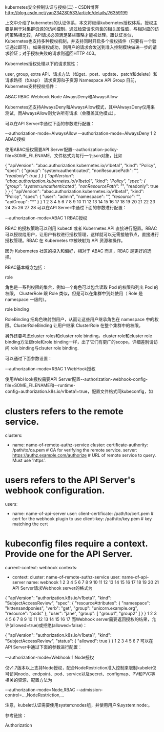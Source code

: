 

kubernetes安全控制认证与授权(二) - CSDN博客 
http://blog.csdn.net/yan234280533/article/details/76359199


上文中介绍了kubernetes的认证体系，本文将继续kubernetes授权体系。授权主要是用于对集群资源的访问控制，通过检查请求包含的相关属性值，与相对应的访问策略相比较，API请求必须满足某些策略才能被处理。跟认证类似，Kubernetes也支持多种授权机制，并支持同时开启多个授权插件（只要有一个验证通过即可）。如果授权成功，则用户的请求会发送到准入控制模块做进一步的请求验证；对于授权失败的请求则返回HTTP 403。

Kubernetes授权处理以下的请求属性：

user, group, extra
API、请求方法（如get、post、update、patch和delete）和请求路径（如/api）
请求资源和子资源
Namespace
API Group
目前，Kubernetes支持授权插件：

ABAC
RBAC
Webhook
Node
AlwaysDeny和AlwaysAllow

Kubernetes还支持AlwaysDeny和AlwaysAllow模式，其中AlwaysDeny仅用来测试，而AlwaysAllow则允许所有请求（会覆盖其他模式）。

可以在API Server中通过下面的参数进行配置：

--authorization-mode=AlwaysAllow
--authorization-mode=AlwaysDeny
1
2
ABAC授权

使用ABAC授权需要API Server配置--authorization-policy-file=SOME_FILENAME，文件格式为每行一个json对象，比如

{
    "apiVersion": "abac.authorization.kubernetes.io/v1beta1",
    "kind": "Policy",
    "spec": {
        "group": "system:authenticated",
        "nonResourcePath": "*",
        "readonly": true
    }
}
{
    "apiVersion": "abac.authorization.kubernetes.io/v1beta1",
    "kind": "Policy",
    "spec": {
        "group": "system:unauthenticated",
        "nonResourcePath": "*",
        "readonly": true
    }
}
{
    "apiVersion": "abac.authorization.kubernetes.io/v1beta1",
    "kind": "Policy",
    "spec": {
        "user": "admin",
        "namespace": "*",
        "resource": "*",
        "apiGroup": "*"
    }
}
1
2
3
4
5
6
7
8
9
10
11
12
13
14
15
16
17
18
19
20
21
22
23
24
25
26
27
28
可以在API Server中通过下面的参数进行配置：

--authorization-mode=ABAC
1
RBAC授权

RBAC 的授权策略可以利用 kubectl 或者 Kubernetes API 直接进行配置。RBAC 可以授权给用户，让用户有权进行授权管理，这样就可以无需接触节点，直接进行授权管理。RBAC 在 Kubernetes 中被映射为 API 资源和操作。

因为 Kubernetes 社区的投入和偏好，相对于 ABAC 而言，RBAC 是更好的选择。

RBAC基本概念包括：

role

角色是一系列权限的集合，例如一个角色可以包含读取 Pod 的权限和列出 Pod 的权限， ClusterRole 跟 Role 类似，但是可以在集群中到处使用（ Role 是 namespace 一级的）。

role binding

RoleBinding 把角色映射到用户，从而让这些用户继承角色在 namespace 中的权限。ClusterRoleBinding 让用户继承 ClusterRole 在整个集群中的权限。

另外还要考虑cluster roles和cluster role binding。cluster role和cluster role binding方法跟role和role binding一样，出了它们有更广的scope。详细差别请访问 role binding与clsuter role binding.

可以通过下面参数设置：

--authorization-mode=RBAC
1
WebHook授权

使用WebHook授权需要API Server配置--authorization-webhook-config-file=SOME_FILENAME和--runtime-config=authorization.k8s.io/v1beta1=true，配置文件格式同kubeconfig，如

# clusters refers to the remote service.
clusters:
  - name: name-of-remote-authz-service
    cluster:
      certificate-authority: /path/to/ca.pem      # CA for verifying the remote service.
      server: https://authz.example.com/authorize # URL of remote service to query. Must use 'https'.

# users refers to the API Server's webhook configuration.
users:
  - name: name-of-api-server
    user:
      client-certificate: /path/to/cert.pem # cert for the webhook plugin to use
      client-key: /path/to/key.pem          # key matching the cert

# kubeconfig files require a context. Provide one for the API Server.
current-context: webhook
contexts:
- context:
    cluster: name-of-remote-authz-service
    user: name-of-api-server
  name: webhook
1
2
3
4
5
6
7
8
9
10
11
12
13
14
15
16
17
18
19
20
21
API Server请求Webhook server的格式为

{
  "apiVersion": "authorization.k8s.io/v1beta1",
  "kind": "SubjectAccessReview",
  "spec": {
    "resourceAttributes": {
      "namespace": "kittensandponies",
      "verb": "get",
      "group": "unicorn.example.org",
      "resource": "pods"
    },
    "user": "jane",
    "group": [
      "group1",
      "group2"
    ]
  }
}
1
2
3
4
5
6
7
8
9
10
11
12
13
14
15
16
17
而Webhook server需要返回授权的结果，允许(allowed=true)或拒绝(allowed=false)：

{
  "apiVersion": "authorization.k8s.io/v1beta1",
  "kind": "SubjectAccessReview",
  "status": {
    "allowed": true
  }
}
1
2
3
4
5
6
7
可以在API Server中通过下面的参数进行配置：

--authorization-mode=Webhook
1
Node授权

仅v1.7版本以上支持Node授权，配合NodeRestriction准入控制来限制kubelet仅可访问node、endpoint、pod、service以及secret、configmap、PV和PVC等相关的资源，配置方法为

--authorization-mode=Node,RBAC --admission-control=...,NodeRestriction,...

注意，kubelet认证需要使用system:nodes组，并使用用户名system:node:<nodeName>。

参考链接：

Authorization